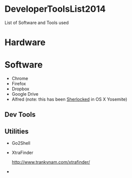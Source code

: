 DeveloperToolsList2014
======================

List of Software and Tools used

# Hardware



# Software
* Chrome
* Firefox
* Dropbox
* Google Drive
* Alfred (note: this has been [Sherlocked](http://www.urbandictionary.com/define.php?term=sherlocked) in OS X Yosemite)


## Dev Tools


## Utilities
* Go2Shell
* XtraFinder
  
  http://www.trankynam.com/xtrafinder/
* 
